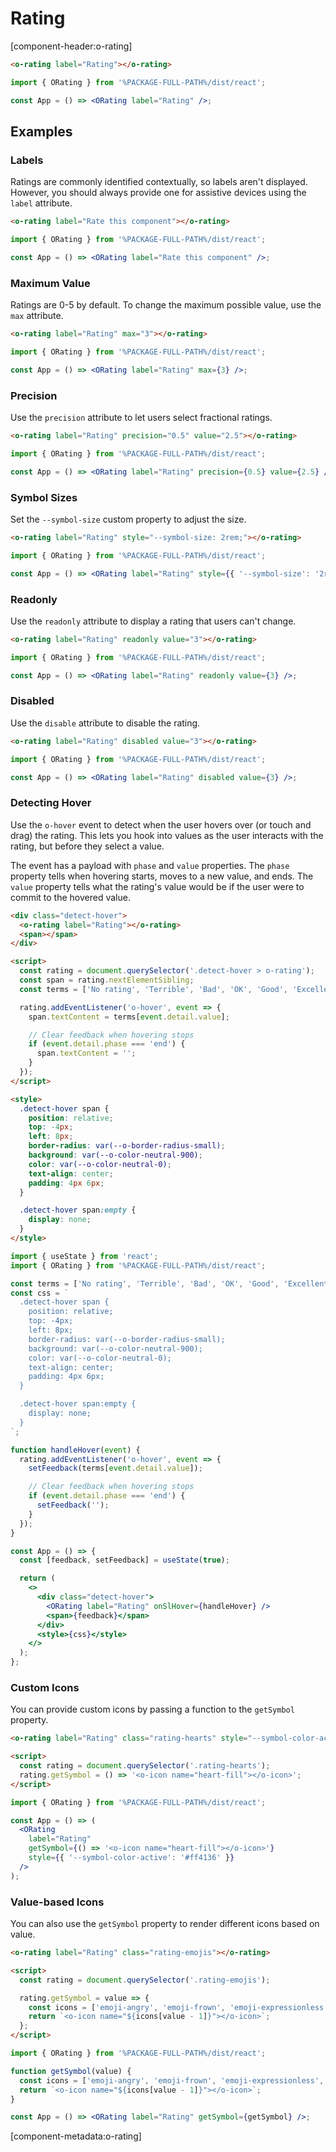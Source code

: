 # Rating

[component-header:o-rating]

```html preview
<o-rating label="Rating"></o-rating>
```

```jsx react
import { ORating } from '%PACKAGE-FULL-PATH%/dist/react';

const App = () => <ORating label="Rating" />;
```

## Examples

### Labels

Ratings are commonly identified contextually, so labels aren't displayed. However, you should always provide one for assistive devices using the `label` attribute.

```html preview
<o-rating label="Rate this component"></o-rating>
```

```jsx react
import { ORating } from '%PACKAGE-FULL-PATH%/dist/react';

const App = () => <ORating label="Rate this component" />;
```

### Maximum Value

Ratings are 0-5 by default. To change the maximum possible value, use the `max` attribute.

```html preview
<o-rating label="Rating" max="3"></o-rating>
```

```jsx react
import { ORating } from '%PACKAGE-FULL-PATH%/dist/react';

const App = () => <ORating label="Rating" max={3} />;
```

### Precision

Use the `precision` attribute to let users select fractional ratings.

```html preview
<o-rating label="Rating" precision="0.5" value="2.5"></o-rating>
```

```jsx react
import { ORating } from '%PACKAGE-FULL-PATH%/dist/react';

const App = () => <ORating label="Rating" precision={0.5} value={2.5} />;
```

### Symbol Sizes

Set the `--symbol-size` custom property to adjust the size.

```html preview
<o-rating label="Rating" style="--symbol-size: 2rem;"></o-rating>
```

```jsx react
import { ORating } from '%PACKAGE-FULL-PATH%/dist/react';

const App = () => <ORating label="Rating" style={{ '--symbol-size': '2rem' }} />;
```

### Readonly

Use the `readonly` attribute to display a rating that users can't change.

```html preview
<o-rating label="Rating" readonly value="3"></o-rating>
```

```jsx react
import { ORating } from '%PACKAGE-FULL-PATH%/dist/react';

const App = () => <ORating label="Rating" readonly value={3} />;
```

### Disabled

Use the `disable` attribute to disable the rating.

```html preview
<o-rating label="Rating" disabled value="3"></o-rating>
```

```jsx react
import { ORating } from '%PACKAGE-FULL-PATH%/dist/react';

const App = () => <ORating label="Rating" disabled value={3} />;
```

### Detecting Hover

Use the `o-hover` event to detect when the user hovers over (or touch and drag) the rating. This lets you hook into values as the user interacts with the rating, but before they select a value.

The event has a payload with `phase` and `value` properties. The `phase` property tells when hovering starts, moves to a new value, and ends. The `value` property tells what the rating's value would be if the user were to commit to the hovered value.

```html preview
<div class="detect-hover">
  <o-rating label="Rating"></o-rating>
  <span></span>
</div>

<script>
  const rating = document.querySelector('.detect-hover > o-rating');
  const span = rating.nextElementSibling;
  const terms = ['No rating', 'Terrible', 'Bad', 'OK', 'Good', 'Excellent'];

  rating.addEventListener('o-hover', event => {
    span.textContent = terms[event.detail.value];

    // Clear feedback when hovering stops
    if (event.detail.phase === 'end') {
      span.textContent = '';
    }
  });
</script>

<style>
  .detect-hover span {
    position: relative;
    top: -4px;
    left: 8px;
    border-radius: var(--o-border-radius-small);
    background: var(--o-color-neutral-900);
    color: var(--o-color-neutral-0);
    text-align: center;
    padding: 4px 6px;
  }

  .detect-hover span:empty {
    display: none;
  }
</style>
```

```jsx react
import { useState } from 'react';
import { ORating } from '%PACKAGE-FULL-PATH%/dist/react';

const terms = ['No rating', 'Terrible', 'Bad', 'OK', 'Good', 'Excellent'];
const css = `
  .detect-hover span {
    position: relative;
    top: -4px;
    left: 8px;
    border-radius: var(--o-border-radius-small);
    background: var(--o-color-neutral-900);
    color: var(--o-color-neutral-0);
    text-align: center;
    padding: 4px 6px;
  }

  .detect-hover span:empty {
    display: none;
  }
`;

function handleHover(event) {
  rating.addEventListener('o-hover', event => {
    setFeedback(terms[event.detail.value]);

    // Clear feedback when hovering stops
    if (event.detail.phase === 'end') {
      setFeedback('');
    }
  });
}

const App = () => {
  const [feedback, setFeedback] = useState(true);

  return (
    <>
      <div class="detect-hover">
        <ORating label="Rating" onSlHover={handleHover} />
        <span>{feedback}</span>
      </div>
      <style>{css}</style>
    </>
  );
};
```

### Custom Icons

You can provide custom icons by passing a function to the `getSymbol` property.

```html preview
<o-rating label="Rating" class="rating-hearts" style="--symbol-color-active: #ff4136;"></o-rating>

<script>
  const rating = document.querySelector('.rating-hearts');
  rating.getSymbol = () => '<o-icon name="heart-fill"></o-icon>';
</script>
```

```jsx react
import { ORating } from '%PACKAGE-FULL-PATH%/dist/react';

const App = () => (
  <ORating
    label="Rating"
    getSymbol={() => '<o-icon name="heart-fill"></o-icon>'}
    style={{ '--symbol-color-active': '#ff4136' }}
  />
);
```

### Value-based Icons

You can also use the `getSymbol` property to render different icons based on value.

```html preview
<o-rating label="Rating" class="rating-emojis"></o-rating>

<script>
  const rating = document.querySelector('.rating-emojis');

  rating.getSymbol = value => {
    const icons = ['emoji-angry', 'emoji-frown', 'emoji-expressionless', 'emoji-smile', 'emoji-laughing'];
    return `<o-icon name="${icons[value - 1]}"></o-icon>`;
  };
</script>
```

```jsx react
import { ORating } from '%PACKAGE-FULL-PATH%/dist/react';

function getSymbol(value) {
  const icons = ['emoji-angry', 'emoji-frown', 'emoji-expressionless', 'emoji-smile', 'emoji-laughing'];
  return `<o-icon name="${icons[value - 1]}"></o-icon>`;
}

const App = () => <ORating label="Rating" getSymbol={getSymbol} />;
```

[component-metadata:o-rating]
